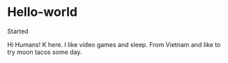 # Hello-world
Started

Hi Humans!
K here. I like video games and sleep. From Vietnam and like to try moon tacos some day. 
